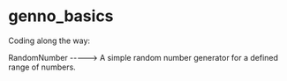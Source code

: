 # genno_basics
Coding along the way:

RandomNumber -----> A simple random number generator for a defined range of numbers.
